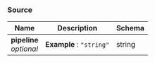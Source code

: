 
<a name="source"></a>
### Source

|Name|Description|Schema|
|---|---|---|
|**pipeline**  <br>*optional*|**Example** : `"string"`|string|




